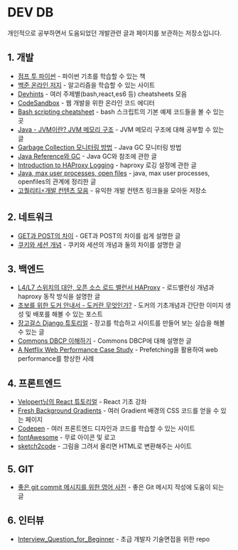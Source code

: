 # DEV DB

개인적으로 공부하면서 도움되었던 개발관련 글과 페이지를 보관하는 저장소입니다.

## 1. 개발

- [점프 투 파이썬](https://wikidocs.net/book/1) - 파이썬 기초를 학습할 수 있는 책
- [백준 온라인 저지](https://www.acmicpc.net/) - 알고리즘을 학습할 수 있는 사이트
- [Devhints](https://devhints.io/) - 여러 주제별(bash,react,es6 등) cheatsheets 모음
- [CodeSandbox](https://codesandbox.io) - 웹 개발을 위한 온라인 코드 에디터
- [Bash scripting cheatsheet](https://devhints.io/bash.html) - bash 스크립트의 기본 예제 코드들을 볼 수 있는 곳
- [Java - JVM이란? JVM 메모리 구조](https://coding-start.tistory.com/205) - JVM 메모리 구조에 대해 공부할 수 있는 글
- [Garbage Collection 모니터링 방법](https://d2.naver.com/helloworld/6043) - Java GC 모니터링 방법
- [Java Reference와 GC](https://d2.naver.com/helloworld/329631) - Java GC와 참조에 관한 글
- [Introduction to HAProxy Logging](https://www.haproxy.com/blog/introduction-to-haproxy-logging/) - haproxy 로깅 설정에 관한 글
- [Java, max user processes, open files](http://woowabros.github.io/experience/2018/04/17/linux-maxuserprocess-openfiles.html) - java, max user processes, openfiles의 관계에 정리한 글
- [고퀄리티⚡개발 컨텐츠 모음](https://github.com/Integerous/goQuality-dev-contents) - 유익한 개발 컨텐츠 링크들을 모아둔 저장소

## 2. 네트워크

- [GET과 POST의 차이](https://blog.outsider.ne.kr/312#footnote_312_1) - GET과 POST의 차이를 쉽게 설명한 글
- [쿠키와 세션 개념](https://interconnection.tistory.com/m/74) - 쿠키와 세션의 개념과 둘의 차이를 설명한 글

## 3. 백엔드

- [L4/L7 스위치의 대안, 오픈 소스 로드 밸런서 HAProxy](https://d2.naver.com/helloworld/284659) - 로드밸런싱 개념과 haproxy 동작 방식을 설명한 글
- [초보를 위한 도커 안내서 - 도커란 무엇인가?](https://subicura.com/2017/01/19/docker-guide-for-beginners-1.html) - 도커의 기초개념과 간단한 이미지 생성 및 배포를 해볼 수 있는 포스트
- [장고걸스 Django 튜토리얼](https://tutorial.djangogirls.org/ko/) - 장고를 학습하고 사이트를 만들어 보는 실습을 해볼 수 있는 글
- [Commons DBCP 이해하기](https://d2.naver.com/helloworld/5102792) - Commons DBCP에 대해 설명한 글
- [A Netflix Web Performance Case Study](https://medium.com/dev-channel/a-netflix-web-performance-case-study-c0bcde26a9d9) - Prefetching을 활용하여 web performance를 향상한 사례

## 4. 프론트엔드

- [Velopert님의 React 튜토리얼](https://velopert.com/reactjs-tutorials) - React 기초 강좌
- [Fresh Background Gradients](https://webgradients.com) - 여러 Gradient 배경의 CSS 코드를 얻을 수 있는 페이지
- [Codepen](https://codepen.io/) - 여러 프론트엔드 디자인과 코드를 학습할 수 있는 사이트
- [fontAwesome](https://fontawesome.com/) - 무료 아이콘 및 로고
- [sketch2code](https://sketch2code.azurewebsites.net/) - 그림을 그려서 올리면 HTML로 변환해주는 사이트

## 5. GIT

- [좋은 git commit 메시지를 위한 영어 사전](https://blog.ull.im/engineering/2019/03/10/logs-on-git.html) - 좋은 Git 메시지 작성에 도움이 되는 글

## 6. 인터뷰

- [Interview_Question_for_Beginner](https://github.com/JaeYeopHan/Interview_Question_for_Beginner) - 초급 개발자 기술면접을 위한 repo
